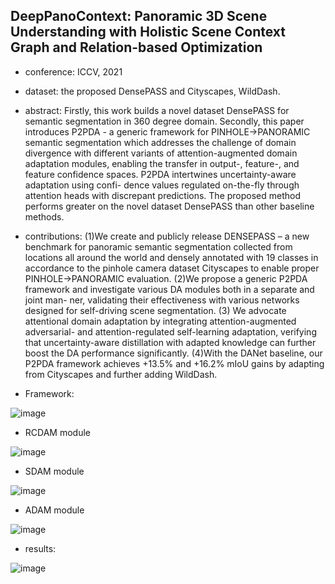 ## DeepPanoContext: Panoramic 3D Scene Understanding with Holistic Scene Context Graph and Relation-based Optimization


- conference: ICCV, 2021

- dataset: the proposed DensePASS and Cityscapes, WildDash.

- abstract: Firstly, this work builds a novel dataset DensePASS for semantic segmentation in 360 degree domain. Secondly, this paper introduces P2PDA - a generic framework for PINHOLE→PANORAMIC semantic segmentation which addresses the challenge of domain divergence with different variants of attention-augmented domain adaptation modules, enabling the transfer in output-, feature-, and feature confidence spaces. P2PDA intertwines uncertainty-aware adaptation using confi- dence values regulated on-the-fly through attention heads with discrepant predictions. The proposed method performs greater on the novel dataset DensePASS than other baseline methods.

- contributions: 
(1)We create and publicly release DENSEPASS – a new benchmark for panoramic semantic segmentation collected from locations all around the world and densely annotated with 19 classes in accordance to the pinhole camera dataset Cityscapes to enable proper PINHOLE→PANORAMIC evaluation.
(2)We propose a generic P2PDA framework and investigate various DA modules both in a separate and joint man- ner, validating their effectiveness with various networks designed for self-driving scene segmentation.
(3) We advocate attentional domain adaptation by integrating attention-augmented adversarial- and attention-regulated self-learning adaptation, verifying that uncertainty-aware distillation with adapted knowledge can further boost the DA performance significantly.
(4)With the DANet baseline, our P2PDA framework achieves +13.5% and +16.2% mIoU gains by adapting from Cityscapes and further adding WildDash.

- Framework:

![image](https://github.com/VLISLAB/360-DL-Survey/blob/main/Images/semantic%20Segmentation/P2PDA_framework.png)

- RCDAM module

![image](https://github.com/VLISLAB/360-DL-Survey/blob/main/Images/semantic%20Segmentation/P2PDA_RCDAM.png)

- SDAM module

![image](https://github.com/VLISLAB/360-DL-Survey/blob/main/Images/semantic%20Segmentation/P2PDA_SDAM.png)

- ADAM module

![image](https://github.com/VLISLAB/360-DL-Survey/blob/main/Images/semantic%20Segmentation/P2PDA_ADAM.png)

- results:

![image](https://github.com/VLISLAB/360-DL-Survey/blob/main/Images/semantic%20Segmentation/P2PDA_result.png)
